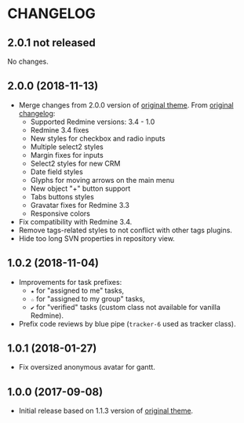 CHANGELOG
=========


2.0.1 not released
------------------

No changes.


2.0.0 (2018-11-13)
------------------

- Merge changes from 2.0.0 version of [original theme](https://www.redmineup.com/pages/themes/a1).
  From [original changelog](https://www.redmineup.com/pages/themes/a1/updates):
  - Supported Redmine versions: 3.4 - 1.0
  - Redmine 3.4 fixes
  - New styles for checkbox and radio inputs
  - Multiple select2 styles
  - Margin fixes for inputs
  - Select2 styles for new CRM
  - Date field styles
  - Glyphs for moving arrows on the main menu
  - New object "+" button support
  - Tabs buttons styles
  - Gravatar fixes for Redmine 3.3
  - Responsive colors
- Fix compatibility with Redmine 3.4.
- Remove tags-related styles to not conflict with other tags plugins.
- Hide too long SVN properties in repository view.


1.0.2 (2018-11-04)
------------------

- Improvements for task prefixes: 
  - `★` for "assigned to me" tasks,
  - `☆` for "assigned to my group" tasks,
  - `✔` for "verified" tasks (custom class not available for vanilla Redmine).
- Prefix code reviews by blue pipe (`tracker-6` used as tracker class).


1.0.1 (2018-01-27)
------------------

- Fix oversized anonymous avatar for gantt.


1.0.0 (2017-09-08)
------------------

- Initial release based on 1.1.3 version of [original theme](https://www.redmineup.com/pages/themes/a1).
